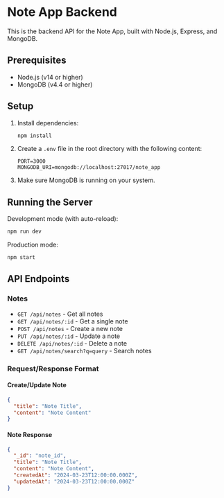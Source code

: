 # Note App Backend

This is the backend API for the Note App, built with Node.js, Express, and MongoDB.

## Prerequisites

- Node.js (v14 or higher)
- MongoDB (v4.4 or higher)

## Setup

1. Install dependencies:
   ```bash
   npm install
   ```

2. Create a `.env` file in the root directory with the following content:
   ```
   PORT=3000
   MONGODB_URI=mongodb://localhost:27017/note_app
   ```

3. Make sure MongoDB is running on your system.

## Running the Server

Development mode (with auto-reload):
```bash
npm run dev
```

Production mode:
```bash
npm start
```

## API Endpoints

### Notes

- `GET /api/notes` - Get all notes
- `GET /api/notes/:id` - Get a single note
- `POST /api/notes` - Create a new note
- `PUT /api/notes/:id` - Update a note
- `DELETE /api/notes/:id` - Delete a note
- `GET /api/notes/search?q=query` - Search notes

### Request/Response Format

#### Create/Update Note
```json
{
  "title": "Note Title",
  "content": "Note Content"
}
```

#### Note Response
```json
{
  "_id": "note_id",
  "title": "Note Title",
  "content": "Note Content",
  "createdAt": "2024-03-23T12:00:00.000Z",
  "updatedAt": "2024-03-23T12:00:00.000Z"
}
``` 